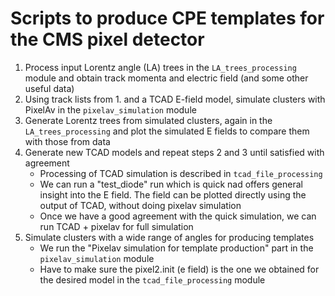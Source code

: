 # Scripts to produce CPE templates for the CMS pixel detector
1. Process input Lorentz angle (LA) trees in the `LA_trees_processing` module and obtain track momenta and electric field (and some other useful data)
2. Using track lists from 1. and a TCAD E-field model, simulate clusters with PixelAv in the `pixelav_simulation` module
3. Generate Lorentz trees from simulated clusters, again in the `LA_trees_processing` and plot the simulated E fields to compare them with those from data
4. Generate new TCAD models and repeat steps 2 and 3 until satisfied with agreement
   - Processing of TCAD simulation is described in `tcad_file_processing`
   - We can run a "test_diode" run which is quick nad offers general insight into the E field. The field can be plotted directly using the output of TCAD, without doing pixelav simulation
   - Once we have a good agreement with the quick simulation, we can run TCAD + pixelav for full simulation
5. Simulate clusters with a wide range of angles for producing templates
   - We run the "Pixelav simulation for template production" part in  the `pixelav_simulation` module
   - Have to make sure the pixel2.init (e field) is the one we obtained for the desired model in the `tcad_file_processing` module
